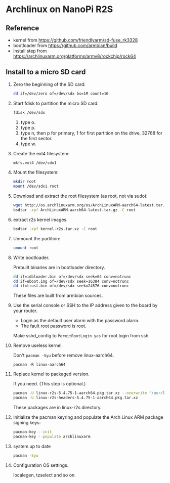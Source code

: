 # Archlinux on NanoPi R2S

## Reference

- kernel from https://github.com/friendlyarm/sd-fuse_rk3328
- bootloader from https://github.com/armbian/build
- install step from https://archlinuxarm.org/platforms/armv8/rockchip/rock64

## Install to a micro SD card

1. Zero the beginning of the SD card:

    ```sh
    dd if=/dev/zero of=/dev/sdx bs=1M count=16
    ````

1. Start fdisk to partition the micro SD card:

    ```sh
    fdisk /dev/sdx
    ```

    1. type o.
    1. type p.
    1. type n, then p for primary, 1 for first partition on the drive, 32768 for the first sector.
    1. type w.

1. Create the ext4 filesystem:

    ```sh
    mkfs.ext4 /dev/sdx1
    ```

1. Mount the filesystem:

    ```sh
    mkdir root
    mount /dev/sdx1 root
    ```

1. Download and extract the root filesystem (as root, not via sudo):

    ```sh
    wget http://os.archlinuxarm.org/os/ArchLinuxARM-aarch64-latest.tar.gz
    bsdtar -xpf ArchLinuxARM-aarch64-latest.tar.gz -C root
    ```

1. extract r2s kernel images.

    ```sh
    bsdtar -xpf kernel-r2s.tar.xz -C root
    ```

1. Unmount the partition:

    ```sh
    umount root
    ```

1. Write bootloader.

    Prebuilt binaries are in bootloader directory.

    ```sh
    dd if=idbloader.bin of=/dev/sdx seek=64 conv=notrunc
    dd if=uboot.img of=/dev/sdx seek=16384 conv=notrunc
    dd if=trust.bin of=/dev/sdx seek=24576 conv=notrunc
    ```

    These files are built from armbian sources.

1. Use the serial console or SSH to the IP address given to the board by your router.

    - Login as the default user alarm with the password alarm.
    - The fault root password is root.

    Make sshd_config to `PermitRootLogin yes` for root login from ssh.

1. Remove useless kernel.

    Don't `pacman -Syu` before remove linux-aarch64.

    ```ssh
    pacman -R linux-aarch64
    ```

1. Replace kernel to packaged version.

    If you need. (This step is optional.)

    ```sh
    pacman -U linux-r2s-5.4.75-1-aarch64.pkg.tar.xz --overwrite '/usr/lib/modules/*','/boot/*'
    pacman -U linux-r2s-headers-5.4.75-1-aarch64.pkg.tar.xz
    ```

    These packages are in linux-r2s directory.

1. Initialize the pacman keyring and populate the Arch Linux ARM package signing keys:

    ```sh
    pacman-key --init
    pacman-key --populate archlinuxarm
    ```

1. system up to date

    ```sh
    pacman -Syu
    ```

1. Configuration OS settings.

    localegen, tzselect and so on.
